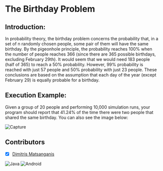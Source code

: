 # The Birthday Problem

## Introduction:

In probability theory, the birthday problem concerns the probability that, in a set of n randomly chosen people,
some pair of them will have the same birthday. By the pigeonhole principle, the probability reaches 100% when
the number of people reaches 366 (since there are 365 possible birthdays, excluding February 29th). It would
seem that we would need 183 people (half of 365) to reach a 50% probability. However, 99% probability is
reached with just 57 people and 50% probability with just 23 people. These conclusions are based on the
assumption that each day of the year (except February 29) is equally probable for a birthday.

## Execution Example:
Given a group of 20 people and performing 10,000 simulation runs, your program should report that 41.24% of
the time there were two people that shared the same birthday. You can also see the image below:

![Capture](https://user-images.githubusercontent.com/34712449/99596834-a6657b80-29ff-11eb-9da1-34a8f09942ef.PNG)

## Contributors

- [x] [Dimitris Matsanganis](https://github.com/dmatsanganis)

![Java](https://img.shields.io/badge/java-%23ED8B00.svg?style=for-the-badge&logo=java&logoColor=white)
![Android](https://img.shields.io/badge/android-%3DDC84.svg?style=for-the-badge&logo=android&logoColor=white)
